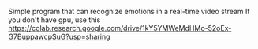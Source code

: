 Simple program that can recognize emotions in a real-time video stream
If you don't have gpu, use this https://colab.research.google.com/drive/1kY5YMWeMdHMo-52oEx-G7BuppawcpSuG?usp=sharing
